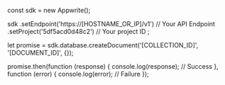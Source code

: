const sdk = new Appwrite();

sdk
    .setEndpoint('https://[HOSTNAME_OR_IP]/v1') // Your API Endpoint
    .setProject('5df5acd0d48c2') // Your project ID
;

let promise = sdk.database.createDocument('[COLLECTION_ID]', '[DOCUMENT_ID]', {});

promise.then(function (response) {
    console.log(response); // Success
}, function (error) {
    console.log(error); // Failure
});